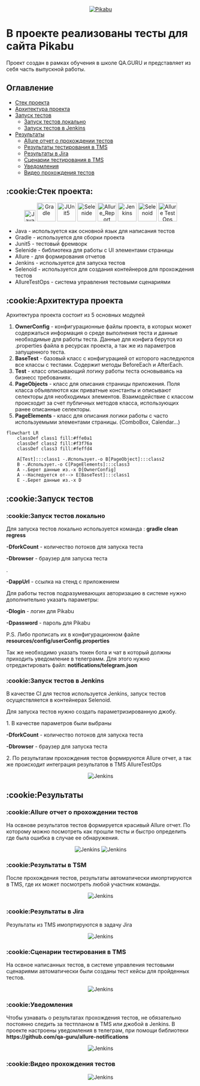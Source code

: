 <p align="center">
      <a href="https://pikabu.ru/">
        <img title="Pikabu" src="https://github.com/NikitaDanshin415/NikitaDanshin415/blob/main/pikabu/Pikabu_Logo.png" />
    </a>
</p>

<h1>В проекте реализованы тесты для сайта Pikabu</h1>
Проект создан в рамках обучения в школе QA.GURU и представляет из себя часть выпускной работы.

## Оглавление
+ [Стек проекта](#projectStack)
+ [Архитектура проекта](#projectArchitecture)
+ [Запуск тестов](#runningTests)
    + [Запуск тестов локально](#runningTestsLocal)
    + [Запуск тестов в Jenkins](#runningTestsJenkins)
+ [Результаты](#results)
  + [Allure отчет о прохождении тестов](#resultsAllure)
  + [Результаты тестирования в TMS](#resultInTms)
  + [Результаты в Jira](#resultsInJira)
  + [Сценарии тестирования в TMS](#testCaseInTms)
  + [Уведомления](#resultNotification)
  + [Видео прохождения тестов](#resultVideo)

    
<h2><a name='projectStack'>:cookie:Стек проекта:</a></h2>
<p align="center">
    <a href="#"><img title="Java" src="https://github.com/NikitaDanshin415/NikitaDanshin415/blob/main/logo/java.svg" width="30px"/></a>
    <a href="#"><img title="Gradle" src="https://github.com/NikitaDanshin415/NikitaDanshin415/blob/main/logo/Gradle.svg" width="50px"/></a>
    <a href="#"><img title="JUnit5" src="https://github.com/NikitaDanshin415/NikitaDanshin415/blob/main/logo/JUnit5.svg" width="50px"/></a>
    <a href="#"><img title="Selenide" src="https://github.com/NikitaDanshin415/NikitaDanshin415/blob/main/logo/Selenide.svg" width="50px"/></a>
    <a href="#"><img title="Allure_Report" src="https://github.com/NikitaDanshin415/NikitaDanshin415/blob/main/logo/Allure_Report.svg" width="50px"/></a>
    <a href="#"><img title="Jenkins" src="https://github.com/NikitaDanshin415/NikitaDanshin415/blob/main/logo/Jenkins.svg" width="50px"/></a>
    <a href="#"><img title="Selenoid" src="https://github.com/NikitaDanshin415/NikitaDanshin415/blob/main/logo/Selenoid.svg" width="50px"/></a>
    <a href="#"><img title="Allure Test Ops" src="https://github.com/NikitaDanshin415/NikitaDanshin415/blob/main/logo/AllureTestOps.svg" width="50px"/></a>
</p>



<ul>
	<li>Java - используется как основной язык для написания тестов</li>
	<li>Gradle - используется для сборки проекта</li>
	<li>Junit5 - тестовый фремворк</li>
	<li>Selenide - библиотека для работы с UI элементами страницы</li>
	<li>Allure - для формирования отчетов</li>
	<li>Jenkins - используется для запуска тестов</li>
	<li>Selenoid - используется для создания контейнеров для прохождения тестов</li>
	<li>AllureTestOps - система управления тестовыми сценариями</li>
</ul>



<h2>:cookie:<a name='projectArchitecture'>Архитектура проекта</a></h2>
Архитектура проекта состоит из 5 основных модулей
<ol>
    <li>
        <b>OwnerConfig</b> - конфигурационные файлы проекта, в которых может содержаться информация о среде выполнения теста и данные необходимые для работы теста.
        Данные для конфига берутся из .properties файла в ресурсах проекта, а так же из параметров запущенного теста.
    </li>
    <li>
        <b>BaseTest</b> - базовый класс с конфигурацией от которого наследуются все классы с тестами. Содержит методы BeforeEach и AfterEach.
    </li>
    <li>
        <b>Test</b> - класс описывающий логику работы теста основываясь на бизнесс требованиях.
    </li>
    <li>
        <b>PageObjects</b> - класс для описания страницы приложения. Поля класса объявляются как приватные константы и описывают селекторы для необходимых элементов.
        Взаимодействие с классом происходит за счет публичных методов класса, использующих ранее описанные селекторы.
    </li>
    <li>
        <b>PageElements</b> - класс для описания логики работы с часто используемыми элементами страницы. (ComboBox, Calendar...)
    </li>
</ol>

```mermaid
flowchart LR
    classDef class1 fill:#ffe0a1
    classDef class2 fill:#f3f76a
    classDef class3 fill:#feffd4
    
	A[Test]:::class1 -.Использует.-o B[PageObject]:::class2
	B -.Использует.-o C[PageElements]:::class3
	A -.Берет данные из.-x D[OwnerConfig]
	A --Наследуется от--> E[BaseTest]:::class1
	E -.Берет данные из.-x D
```

<h2>:cookie:<a name='runningTests'>Запуск тестов</a></h2>

<h3>:cookie:<a name='runningTestsLocal'>Запуск тестов локально</a></h3>

Для запуска тестов локально используется команда : <b>gradle clean regress</b>

<p><b>-DforkCount</b> - количество потоков для запуска теста</p>
<p><b>-Dbrowser</b> - браузер для запуска теста</p>.
<p><b>-DappUrl</b> - ссылка на стенд с приложением</p>

Для работы тестов подразумевающих авторизацию в системе нужно дополнительно указать параметры:
<p><b>-Dlogin</b> - логин для Pikabu</p>
<p><b>-Dpassword</b> - пароль для Pikabu</p>
<p>P.S. Либо прописать их в конфигурационном файле <b>resources/config/userConfig.properties</b></p>

Так же необходимо указать токен бота и чат в который должны приходить уведомление в телеграмм. Для этого нужно
отредактировать файл: <b>notifications/telegram.json</b>


<h3>:cookie:<a name='runningTestsJenkins'>Запуск тестов в Jenkins</a></h3>
В качестве CI для тестов используется Jenkins, запуск тестов осуществляется в контейнерах Selenoid.

Для запуска тестов нужно создать параметризированную джобу. 
<p>1. В качестве параметров были выбраны</p>
<p><b>-DforkCount</b> - количество потоков для запуска теста</p>
<p><b>-Dbrowser</b> - браузер для запуска теста</p>

<p>2. По результатам прохождения тестов формируются Allure отчет, а так же происходит интеграция результатов в TMS AllureTestOps</p>

<p align="center">
    <img title="Jenkins" src="https://github.com/NikitaDanshin415/NikitaDanshin415/blob/main/diploma_1/1.PNG.png" />
</p>

<h2>:cookie:<a name='results'>Результаты</a></h2>
<h3>:cookie:<a name='resultsAllure'>Allure отчет о прохождении тестов</a></h3>
На освнове результатов тестов формируется красивый Allure отчет. По которому можно посмотреть как прошли тесты и быстро определить
где была ошибка в случае ее обнаружения.

<p align="center">
    <img title="Jenkins" src="https://github.com/NikitaDanshin415/NikitaDanshin415/blob/main/diploma_1/2.PNG" />
    <img title="Jenkins" src="https://github.com/NikitaDanshin415/NikitaDanshin415/blob/main/diploma_1/4.PNG" />
</p>

<h3>:cookie:<a name='resultsInTms'>Результаты в TSM</a></h3>
После прохождения тестов, результаты автоматически имопртируются в TMS, где их может посмотреть любой участник команды.
<p align="center">
    <img title="Jenkins" src="https://github.com/NikitaDanshin415/NikitaDanshin415/blob/main/diploma_1/5.PNG" />
</p>

<h3>:cookie:<a name='resultsInJira'>Результаты в Jira</a></h3>
Результаты из TMS имопртируются в задачу Jira
<p align="center">
    <img title="Jenkins" src="https://github.com/NikitaDanshin415/NikitaDanshin415/blob/main/diploma_1/8.png" />
</p>

<h3>:cookie:<a name='testCaseInTms'>Сценарии тестирования в TMS</a></h3>
На освное написанных тестов, в системе управления тестовыми сценариями автоматически были созданы тест кейсы для пройденных тестов.
<p align="center">
    <img title="Jenkins" src="https://github.com/NikitaDanshin415/NikitaDanshin415/blob/main/diploma_1/6.PNG" />
</p>


<h3>:cookie:<a name='resultNotification'>Уведомления</a></h3>
Чтобы узнавать о результатах прохождения тестов, не обязательно постоянно следить за тестпланом в TMS или джобой в Jenkins.
В проекте настроены уведомления в телеграм, при помощи библиотеки <b>https://github.com/qa-guru/allure-notifications</b>

<p align="center">
    <img title="Jenkins" src="https://github.com/NikitaDanshin415/NikitaDanshin415/blob/main/diploma_1/7.PNG" />
</p>

<h3>:cookie:<a name='resultVideo'>Видео прохождения тестов</a></h3>
<p align="center">
    <img title="Jenkins" src="https://github.com/NikitaDanshin415/NikitaDanshin415/blob/main/diploma_1/pikabu.gif" />
</p>

